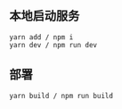 ## 本地启动服务

```shell
yarn add / npm i
yarn dev / npm run dev
```

## 部署

```shell
yarn build / npm run build
```